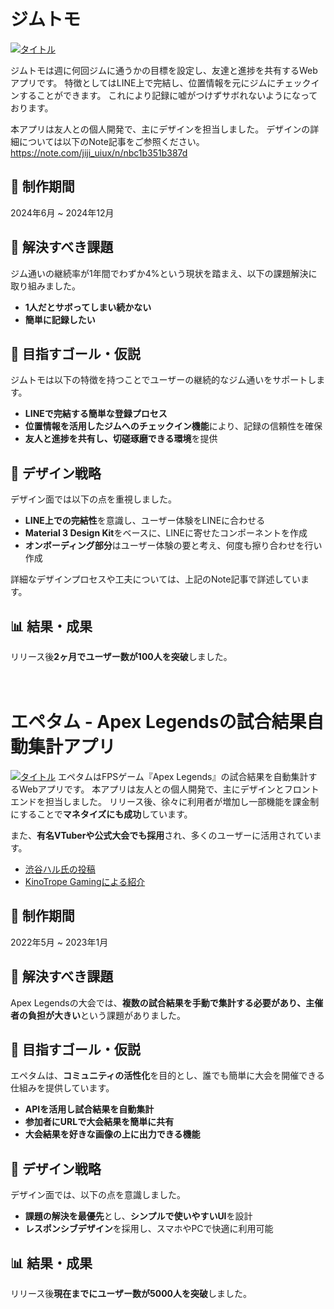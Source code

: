 # ジムトモ
[![タイトル](https://www.gymtomo.com/images/ogp.png)](https://www.gymtomo.com)

ジムトモは週に何回ジムに通うかの目標を設定し、友達と進捗を共有するWebアプリです。
特徴としてはLINE上で完結し、位置情報を元にジムにチェックインすることができます。
これにより記録に嘘がつけずサボれないようになっております。

本アプリは友人との個人開発で、主にデザインを担当しました。
デザインの詳細については以下のNote記事をご参照ください。  
https://note.com/jiji_uiux/n/nbc1b351b387d

## 📅 制作期間

2024年6月 ~ 2024年12月

## 🎯 解決すべき課題
ジム通いの継続率が1年間でわずか4%という現状を踏まえ、以下の課題解決に取り組みました。

- **1人だとサボってしまい続かない**
- **簡単に記録したい**

## 🚀 目指すゴール・仮説
ジムトモは以下の特徴を持つことでユーザーの継続的なジム通いをサポートします。

- **LINEで完結する簡単な登録プロセス**
- **位置情報を活用したジムへのチェックイン機能**により、記録の信頼性を確保
- **友人と進捗を共有し、切磋琢磨できる環境**を提供

## 🎨 デザイン戦略
デザイン面では以下の点を重視しました。

- **LINE上での完結性**を意識し、ユーザー体験をLINEに合わせる
- **Material 3 Design Kit**をベースに、LINEに寄せたコンポーネントを作成
- **オンボーディング部分**はユーザー体験の要と考え、何度も擦り合わせを行い作成

詳細なデザインプロセスや工夫については、上記のNote記事で詳述しています。

## 📊 結果・成果
リリース後**2ヶ月でユーザー数が100人を突破**しました。      
<br><br>

# エペタム - Apex Legendsの試合結果自動集計アプリ
[![タイトル](https://apetamu.com/images/apetamu_ogp.png)](https://apetamu.com/)
エペタムはFPSゲーム『Apex Legends』の試合結果を自動集計するWebアプリです。
本アプリは友人との個人開発で、主にデザインとフロントエンドを担当しました。
リリース後、徐々に利用者が増加し一部機能を課金制にすることで**マネタイズにも成功**しています。

また、**有名VTuberや公式大会でも採用**され、多くのユーザーに活用されています。
- [渋谷ハル氏の投稿](https://x.com/shibuyahal/status/1825174463471866120?s=46&t=XxQ2hhdFh6Oy7Nd03sfJdA)
- [KinoTrope Gamingによる紹介](https://x.com/kinotropegaming/status/1569974245181992960?s=46&t=XxQ2hhdFh6Oy7Nd03sfJdA)


## 📅 制作期間
2022年5月 ~ 2023年1月

## 🎯 解決すべき課題
Apex Legendsの大会では、**複数の試合結果を手動で集計する必要があり、主催者の負担が大きい**という課題がありました。

## 🚀 目指すゴール・仮説
エペタムは、**コミュニティの活性化**を目的とし、誰でも簡単に大会を開催できる仕組みを提供しています。

- **APIを活用し試合結果を自動集計**
- **参加者にURLで大会結果を簡単に共有**
- **大会結果を好きな画像の上に出力できる機能**

## 🎨 デザイン戦略
デザイン面では、以下の点を意識しました。

- **課題の解決を最優先**とし、**シンプルで使いやすいUI**を設計
- **レスポンシブデザイン**を採用し、スマホやPCで快適に利用可能

## 📊 結果・成果
リリース後**現在までにユーザー数が5000人を突破**しました。
